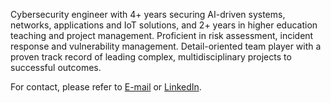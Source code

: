 Cybersecurity engineer with 4+ years securing AI-driven systems, networks, applications and IoT solutions, and 2+ years in higher education teaching and project management. Proficient in risk assessment, incident response and vulnerability management. Detail-oriented team player with a proven track record of leading complex, multidisciplinary projects to successful outcomes.

<!--- Scientific publications are available at [ORCID](https://orcid.org/0009-0000-0595-0468). A detailed [Curriculum Vitae](https://github.com/joseareia/joseareia/blob/master/Curriculum-Vitae.pdf) is also available. --->

For contact, please refer to <a href="mailto:jose.apareia@gmail.com">E-mail</a> or [LinkedIn](https://www.linkedin.com/in/joseareia).
